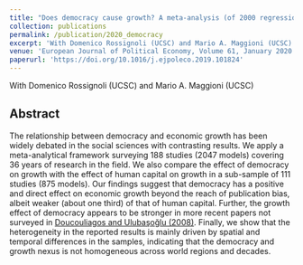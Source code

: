 ```yaml
---
title: "Does democracy cause growth? A meta-analysis (of 2000 regressions)"
collection: publications
permalink: /publication/2020_democracy
excerpt: 'With Domenico Rossignoli (UCSC) and Mario A. Maggioni (UCSC)'
venue: 'European Journal of Political Economy, Volume 61, January 2020'
paperurl: 'https://doi.org/10.1016/j.ejpoleco.2019.101824'
---
```

With Domenico Rossignoli (UCSC) and Mario A. Maggioni (UCSC)

Abstract 
-----
The relationship between democracy and economic growth has been widely debated in the social sciences with contrasting results. We apply a meta-analytical framework surveying 188 studies (2047 models) covering 36 years of research in the field. We also compare the effect of democracy on growth with the effect of human capital on growth in a sub-sample of 111 studies (875 models). Our findings suggest that democracy has a positive and direct effect on economic growth beyond the reach of publication bias, albeit weaker (about one third) of that of human capital. Further, the growth effect of democracy appears to be stronger in more recent papers not surveyed in [Doucouliagos and Ulubaşoğlu (2008)](https://doi.org/10.1111/j.1540-5907.2007.00299.x). Finally, we show that the heterogeneity in the reported results is mainly driven by spatial and temporal differences in the samples, indicating that the democracy and growth nexus is not homogeneous across world regions and decades.


